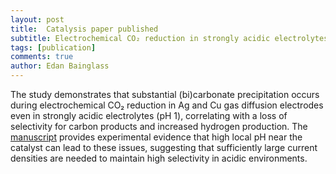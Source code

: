 ```yaml
---
layout: post
title:  Catalysis paper published
subtitle: Electrochemical CO₂ reduction in strongly acidic electrolytes 🧪
tags: [publication]
comments: true
author: Edan Bainglass
---
```


The study demonstrates that substantial (bi)carbonate precipitation occurs during electrochemical CO₂ reduction in Ag and Cu gas diffusion electrodes even in strongly acidic electrolytes (pH 1), correlating with a loss of selectivity for carbon products and increased hydrogen production. The [manuscript](https://pubs.acs.org/doi/full/10.1021/acscatal.4c01884) provides experimental evidence that high local pH near the catalyst can lead to these issues, suggesting that sufficiently large current densities are needed to maintain high selectivity in acidic environments.
